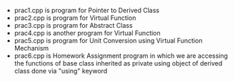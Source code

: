 * prac1.cpp is program for Pointer to Derived Class <br>
* prac2.cpp is program for Virtual Function <br>
* prac3.cpp is program for Abstract Class <br>
* prac4.cpp is another program for Virtual Function <br>
* prac5.cpp is program for Unit Conversion using Virtual Function Mechanism <br>
* prac6.cpp is Homework Assignment program in which we are accessing the functions of base class inherited as private using object of derived class done via "using" keyword
